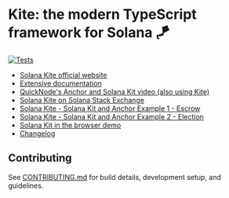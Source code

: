 # Kite: the modern TypeScript framework for Solana 🪁

[![Tests](https://github.com/solanakite/kite/actions/workflows/tests.yaml/badge.svg)](https://github.com/solanakite/kite/actions/workflows/tests.yaml)

- [Solana Kite official website](https://solanakite.org)
- [Extensive documentation](https://solanakite.org/docs)
- [QuickNode's Anchor and Solana Kit video (also using Kite)](https://www.youtube.com/watch?v=2T3DOMv7iR4)
- [Solana Kite on Solana Stack Exchange](https://solana.stackexchange.com/search?q=kite)
- [Solana Kite - Solana Kit and Anchor Example 1 - Escrow](https://github.com/solanakite/anchor-escrow-2025)
- [Solana Kite - Solana Kit and Anchor Example 2 - Election](https://github.com/solanakite/anchor-election-2025)
- [Solana Kit in the browser demo](https://github.com/solanakite/solana-kit-react-app)
- [Changelog](https://solanakite.org/docs/changelog)

## Contributing

See [CONTRIBUTING.md](./CONTRIBUTING.md) for build details, development setup, and guidelines.
